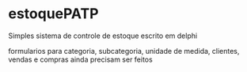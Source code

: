 # estoquePATP
Simples sistema de controle de estoque escrito em delphi

formularios para categoria, subcategoria, unidade de medida, clientes, vendas e compras ainda precisam ser feitos
